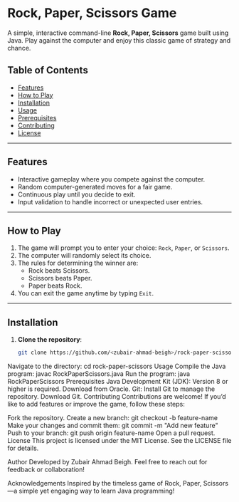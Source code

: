 # Rock, Paper, Scissors Game

A simple, interactive command-line **Rock, Paper, Scissors** game built using Java. Play against the computer and enjoy this classic game of strategy and chance.

## Table of Contents
- [Features](#features)
- [How to Play](#how-to-play)
- [Installation](#installation)
- [Usage](#usage)
- [Prerequisites](#prerequisites)
- [Contributing](#contributing)
- [License](#license)

---

## Features
- Interactive gameplay where you compete against the computer.
- Random computer-generated moves for a fair game.
- Continuous play until you decide to exit.
- Input validation to handle incorrect or unexpected user entries.

---

## How to Play
1. The game will prompt you to enter your choice: `Rock`, `Paper`, or `Scissors`.
2. The computer will randomly select its choice.
3. The rules for determining the winner are:
   - Rock beats Scissors.
   - Scissors beats Paper.
   - Paper beats Rock.
4. You can exit the game anytime by typing `Exit`.

---

## Installation
1. **Clone the repository**:
   ```bash
   git clone https://github.com/<zubair-ahmad-beigh>/rock-paper-scissors.git
Navigate to the directory:
cd rock-paper-scissors
Usage
Compile the Java program:
javac RockPaperScissors.java
Run the program:
java RockPaperScissors
Prerequisites
Java Development Kit (JDK): Version 8 or higher is required. Download from Oracle.
Git: Install Git to manage the repository. Download Git.
Contributing
Contributions are welcome! If you’d like to add features or improve the game, follow these steps:

Fork the repository.
Create a new branch:
git checkout -b feature-name
Make your changes and commit them:
git commit -m "Add new feature"
Push to your branch:
git push origin feature-name
Open a pull request.
License
This project is licensed under the MIT License. See the LICENSE file for details.

Author
Developed by Zubair Ahmad Beigh.
Feel free to reach out for feedback or collaboration!

Acknowledgements
Inspired by the timeless game of Rock, Paper, Scissors—a simple yet engaging way to learn Java programming!
